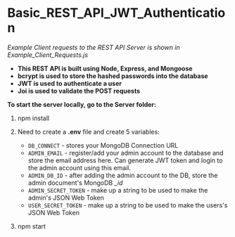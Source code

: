 # Basic_REST_API_JWT_Authentication
*Example Client requests to the REST API Server is shown in Example_Client_Requests.js*
* **This REST API is built using Node, Express, and Mongoose** 
* **bcrypt is used to store the hashed passwords into the database**
* **JWT is used to authenticate a user**
* **Joi is used to validate the POST requests**


**To start the server locally, go to the Server folder:**
1) npm install

2) Need to create a **.env** file and create 5 variables: 
   * `DB_CONNECT` - stores your MongoDB Connection URL
   * `ADMIN_EMAIL` - register/add your admin account to the database and store the email address here. Can generate JWT token and login to the admin account using this email.
   * `ADMIN_DB_ID` - after adding the admin account to the DB, store the admin document's MongoDB *_id*
   * `ADMIN_SECRET_TOKEN` - make up a string to be used to make the admin's JSON Web Token
   * `USER_SECRET_TOKEN` - make up a string to be used to make the users's JSON Web Token

3) npm start

